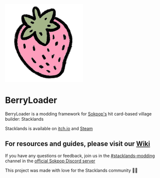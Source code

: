 ![BerryLoader logo](https://raw.githubusercontent.com/BerryLoader/BerryLoader/main/icon.png)

# BerryLoader

BerryLoader is a modding framework for [Sokpop's](https://sokpop.co/) hit card-based village builder: Stacklands

Stacklands is available on [itch.io](https://sokpop.itch.io/stacklands) and [Steam](https://store.steampowered.com/app/1948280/Stacklands/)

## For resources and guides, please visit our [Wiki](https://github.com/BerryLoader/BerryLoader/wiki)

If you have any questions or feedback, join us in the [#stacklands-modding](https://discord.com/channels/366954835448430592/985852934212444170) channel in the [official Sokpop Discord server](https://discord.gg/sokpop)

This project was made with love for the Stacklands community 💖💜
